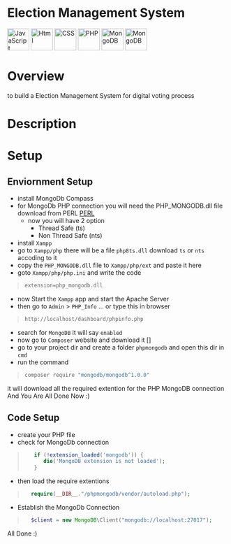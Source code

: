 # Election Management System 



<div align="left">

<img src="https://cdn.jsdelivr.net/gh/devicons/devicon@latest/icons/javascript/javascript-original.svg" height="50px" alt="JavaScript"  />

<img src="https://cdn.jsdelivr.net/gh/devicons/devicon@latest/icons/html5/html5-original.svg" height="50px" alt="Html"  />

<img src="https://cdn.jsdelivr.net/gh/devicons/devicon@latest/icons/css3/css3-original.svg" height="50px" alt="CSS" />

<img src="https://cdn.jsdelivr.net/gh/devicons/devicon@latest/icons/php/php-original.svg" height="50px" alt="PHP"/>

<img src="https://cdn.jsdelivr.net/gh/devicons/devicon@latest/icons/mongodb/mongodb-original-wordmark.svg" height="50px" alt="MongoDB" />
          
<img src="https://cdn.jsdelivr.net/gh/devicons/devicon@latest/icons/mysql/mysql-original-wordmark.svg" height="50px" alt="MongoDB" />
          



</div>
    


# Overview
to build a Election Management System for digital voting process 

# Description 

# Setup

## Enviornment Setup
- install MongoDb Compass 
- for MongoDb PHP connection you will need the PHP_MONGODB.dll file download from PERL [PERL](https://pecl.php.net/package/mongodb)
    - now you will have 2 option
        - Thread Safe (ts)
        - Non Thread Safe (nts)
- install `Xampp`
- go to `Xampp/php` there will be a file `php8ts.dll` download `ts` or `nts` accoding to it
- copy the `PHP_MONGODB.dll` file to `Xampp/php/ext` and paste it here 
- goto  `Xampp/php/php.ini` and write the code

> ```txt
> extension=php_mongodb.dll
> ```

- now Start the `Xampp` app and start the Apache Server
- then go to `Admin` > `PHP_Info` ... or type this in browser
> ```txt
> http://localhost/dashboard/phpinfo.php
> ```
- search for `MongoDB` it will say `enabled`
- now go to `Composer` website and download it []
- go to your project dir and create a folder `phpmongodb` and open this dir in `cmd`
- run the command 
> ```cmd
> composer require "mongodb/mongodb^1.0.0"
> ```
it will download all the required extention for the PHP MongoDB connection
And You Are All Done Now :)

## Code Setup
- create your PHP file 
- check for MongoDb connection
> ```php
>    if (!extension_loaded('mongodb')) {
>       die('MongoDB extension is not loaded');
>    }
> ```

- then load the require extentions
>```php
>   require(__DIR__."/phpmongodb/vendor/autoload.php");
>```
- Establish the MongoDb Connection
>```php
>   $client = new MongoDB\Client("mongodb://localhost:27017");
>```

All Done :)